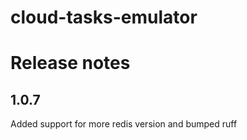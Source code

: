 # cloud-tasks-emulator

# Release notes

## 1.0.7
Added support for more redis version and bumped ruff